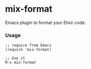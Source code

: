 # mix-format
Emacs plugin to format your Elixir code.

### Usage

``` elisp
;; require from Emacs
(require 'mix-format)

;; Use it
M-x mix-format
```
